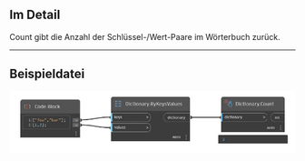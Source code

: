 ## Im Detail
Count gibt die Anzahl der Schlüssel-/Wert-Paare im Wörterbuch zurück.
___
## Beispieldatei

![Count](./DesignScript.Builtin.Dictionary.Count_img.jpg)

